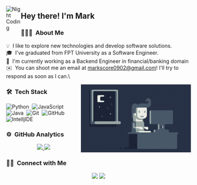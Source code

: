 
<img alt="Night Coding" src="./assets/Hand%20Wave.gif" width='40' align="left"/><h2>Hey there! I'm Mark</h2>

### 👨🏻‍💻 &nbsp;About Me

💡 &nbsp;I like to explore new technologies and develop software solutions.\
🎓 &nbsp;I've graduated from FPT University as a Software Engineer.\
🌱 &nbsp;I'm currently working as a Backend Engineer in financial/banking domain\
✉️ &nbsp;You can shoot me an email at markscore0902@gmail.com! I'll try to respond as soon as I can.\

<img alt="Night Coding" src="https://raw.githubusercontent.com/AVS1508/AVS1508/master/assets/Night-Coding.gif" align="right"/>

### 🛠 &nbsp;Tech Stack

![Python](https://img.shields.io/badge/-Python-05122A?style=flat&logo=python)&nbsp;
![JavaScript](https://img.shields.io/badge/-JavaScript-05122A?style=flat&logo=javascript)&nbsp;
![Java](https://img.shields.io/badge/-Java-05122A?style=flat&logo=Java&logoColor=FFA518)&nbsp;
![Git](https://img.shields.io/badge/-Git-05122A?style=flat&logo=git)&nbsp;
![GitHub](https://img.shields.io/badge/-GitHub-05122A?style=flat&logo=github)&nbsp;
![IntelljIDE](https://img.shields.io/badge/IntelliJ%20IDEA-black)

### ⚙️ &nbsp;GitHub Analytics

<p align="center">
<a href="https://github.com/markchampion">
  <img height="180em" src="https://github-readme-stats-eight-theta.vercel.app/api?username=markchampion&show_icons=true&theme=algolia&include_all_commits=true&count_private=true"/>
  <img height="180em" src="https://github-readme-stats-eight-theta.vercel.app/api/top-langs/?username=markchampion&layout=compact&langs_count=10&theme=algolia"/>
</a>
</p>

### 🤝🏻 &nbsp;Connect with Me

<p align="center">
<a href="https://www.linkedin.com/in/mark-hieutrung/"><img src="https://img.shields.io/badge/-Aditya%20Vikram%20Singh-0077B5?style=flat&logo=Linkedin&logoColor=white"/></a>
<a href="mailto:markscore0902@gmail.com"><img src="https://img.shields.io/badge/-avsingh@umass.edu-D14836?style=flat&logo=Gmail&logoColor=white"/></a>
</p>
